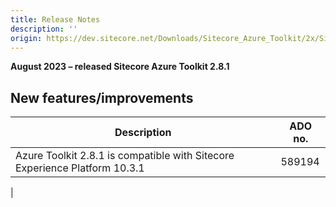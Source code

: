 ```yaml
---
title: Release Notes
description: ''
origin: https://dev.sitecore.net/Downloads/Sitecore_Azure_Toolkit/2x/Sitecore_Azure_Toolkit_281/Release_Notes
---
```


**August 2023 – released Sitecore Azure Toolkit 2.8.1**

## New features/improvements

 | Description | ADO no. |
 | --- | --- |
 | ​​Azure Toolkit 2.8.1 is compatible with Sitecore Experience Platform 10.3.1 | 589194  
 |